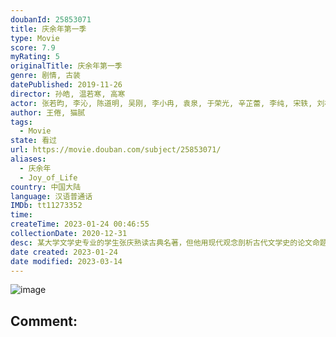 ```yaml
---
doubanId: 25853071
title: 庆余年第一季
type: Movie
score: 7.9
myRating: 5
originalTitle: 庆余年第一季
genre: 剧情, 古装
datePublished: 2019-11-26
director: 孙皓, 温若寒, 高寒
actor: 张若昀, 李沁, 陈道明, 吴刚, 李小冉, 袁泉, 于荣光, 辛芷蕾, 李纯, 宋轶, 刘桦, 田雨, 王阳, 于谨维, 郭麒麟, 高曙光, 李强, 于洋, 海一天, 肖战, 佟梦实, 刘端端, 张昊唯, 李俊贤, 刘润南, 韩玖诺, 刘美彤, 韩昊霖, 崔志刚, 贾景晖, 代文雯, 李子峰, 崔鹏, 杜玉明, 赵柯, 许还山, 曹翠芬, 李建义, 郑毓芝, 梁爱琪, 李洪权, 赫子铭, 罗二羊, 傅迦, 赵振廷, 董可飞, 康杰, 张恒瑞, 郭家诺, 常铖, 于安, 淮文, 孙亦沐, 王铮, 邓童天, 乔于庭, 林静, 于小鸣, 姜洋, 东靖川, 阎鹤祥, 刘琪奕, 白澜, 顾语涵, 魏晚秋, 吴韬, 巫蛊悠悠, 赵岩涛, 钱文青, 吕志辉
author: 王倦, 猫腻
tags:
  - Movie
state: 看过
url: https://movie.douban.com/subject/25853071/
aliases:
  - 庆余年
  - Joy_of_Life
country: 中国大陆
language: 汉语普通话
IMDb: tt11273352
time: 
createTime: 2023-01-24 00:46:55
collectionDate: 2020-12-31
desc: 某大学文学史专业的学生张庆熟读古典名著，但他用现代观念剖析古代文学史的论文命题不被叶教授所认可。为了让叶教授成为自己的研究生导师，张庆决定通过写小说的方式，进一步阐述自己想要表达的观点。在他的小说中...
date created: 2023-01-24
date modified: 2023-03-14
---
```


![image](p2575362797.jpg)

Comment:
---
